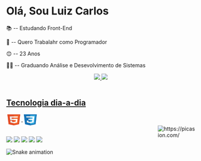 <h1 >Olá, Sou Luiz Carlos </h1>

📚 -- Estudando Front-End

💼 -- Quero Trabalahr como Programador

😊 -- 23 Anos

👨‍🎓 -- Graduando Análise e Desevolvimento de Sistemas


<div align="center">
  <a href="https://github.com/Loxlc">
  <img height="150em"  src="https://github-readme-stats.vercel.app/api?username=Loxlc&show_icons=true&theme=radical&include_all_commits=true&count_private=true"/>
  <a href="https://github.com/Loxlc">
  <img height="150em"  src="https://github-readme-stats.vercel.app/api/top-langs/?username=Loxlc&layout=compact&langs_count=7&theme=radical"/>
</div>

<div style="display: inline_block"><br>
     <h2>Tecnologia dia-a-dia</h2>
  <img align="center" alt="Luiz-HTML" height="30" width="40" src="https://raw.githubusercontent.com/devicons/devicon/master/icons/html5/html5-original.svg">
  <img align="center" alt="Luiz-CSS" height="30" width="40" src="https://raw.githubusercontent.com/devicons/devicon/master/icons/css3/css3-original.svg">
</div>
<a href="https://picasion.com/" loop><img align="right" loop src="https://i.picasion.com/pic92/fb3545bead18eed42b467b7bbffa1f0f.gif" autoplay width="100" height="100" border="0" alt="https://picasion.com/" /></a>

##

<div> 
  <a href="https://www.instagram.com/looxlc/?hl=pt-br" target="_blank"><img src="https://img.shields.io/badge/-Instagram-%23E4405F?style=for-the-badge&logo=instagram&logoColor=white" target="_blank"></a>
 	<a href="https://twitter.com/LuizCarlosIhuu" target="_blank"><img src="https://img.shields.io/badge/Twitter-1DA1F2?style=for-the-badge&logo=twitter&logoColor=white" target="_blank"></a>
 <a href="https://discord.com/channels/@me" target="_blank"><img src="https://img.shields.io/badge/Discord-7289DA?style=for-the-badge&logo=discord&logoColor=white" target="_blank"></a> 
 <a href="https://open.spotify.com/playlist/5vQOpA9jzcoq0lEI4lPoQn" target="_blank"><img src="https://img.shields.io/badge/Spotify-1ED760?&style=for-the-badge&logo=spotify&logoColor=white" target="_blank"></a> 
  <a href="https://www.linkedin.com/in/luiz-carlos-54016921a/" target="_blank"><img src="https://img.shields.io/badge/-LinkedIn-%230077B5?style=for-the-badge&logo=linkedin&logoColor=white" target="_blank"></a> 

  ![Snake animation](https://github.com/Loxlc/Loxlc/blob/output/github-contribution-grid-snake.svg)
  
    
